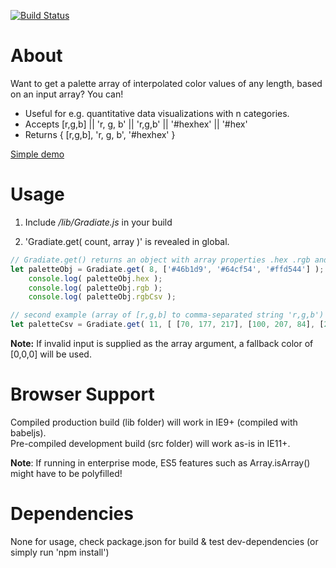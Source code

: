 [![Build Status](https://travis-ci.org/rolandcoops/Gradiate.svg?branch=master)](https://travis-ci.org/rolandcoops/Gradiate)

# About

Want to get a palette array of interpolated color values of any length, based on an input array? You can!

  - Useful for e.g. quantitative data visualizations with n categories.
  - Accepts [r,g,b] || 'r, g, b' || 'r,g,b' || '#hexhex' || '#hex'
  - Returns { [r,g,b], 'r, g, b', '#hexhex' }

[Simple demo](https://cdn.rawgit.com/rolandcoops/Gradiate/master/demo/demo.html "via rawgit.com")

# Usage

1. Include */lib/Gradiate.js* in your build

2. 'Gradiate.get( count, array )' is revealed in global.


```javascript
// Gradiate.get() returns an object with array properties .hex .rgb and .rgbCsv
let paletteObj = Gradiate.get( 8, ['#46b1d9', '#64cf54', '#ffd544'] );
	console.log( paletteObj.hex );
	console.log( paletteObj.rgb );
	console.log( paletteObj.rgbCsv );

// second example (array of [r,g,b] to comma-separated string 'r,g,b')
let paletteCsv = Gradiate.get( 11, [ [70, 177, 217], [100, 207, 84], [255, 213, 68] ] ).rgbCsv;
```


**Note:** If invalid input is supplied as the array argument, a fallback color of [0,0,0] will be used.



# Browser Support

Compiled production build (lib folder) will work in IE9+ (compiled with babeljs).  
Pre-compiled development build (src folder) will work as-is in IE11+.

**Note**: If running in enterprise mode, ES5 features such as Array.isArray() might have to be polyfilled!



# Dependencies

None for usage, check package.json for build & test dev-dependencies (or simply run 'npm install')
